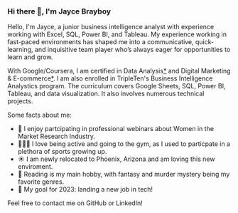 ### Hi there 👋, I'm Jayce Brayboy

Hello, I'm Jayce, a junior business intelligence analyst with experience working with Excel, SQL, Power BI, and Tableau. My experience working in fast-paced environments has shaped me into a communicative, quick-learning, and inquisitive team player who’s always eager for opportunities to learn and grow.

With Google/Coursera, I am certified in Data Analysis[*](https://www.credly.com/badges/e1d3540b-ab9a-4825-85d7-0ea10caa1ec0/linked_in_profile) and Digital Marketing & E-commerce[*](https://www.credly.com/badges/57272c8e-6053-419c-a176-45fef7184419/linked_in_profile). I am also enrolled in TripleTen's Business Intelligence Analystics program. The curriculum covers Google Sheets, SQL, Power BI, Tableau, and data visualization. It also involves numerous technical projects.

Some facts about me:
- 🔬 I enjoy partcipating in professional webinars about Women in the Market Research Industry.
- 🏃🏿‍♀️ I love being active and going to the gym, as I used to particpate in a plethora of sports growing up.
- ☀️ I am newly relocated to Phoenix, Arizona and am loving this new enviroment.
- 📖 Reading is my main hobby, with fantasy and murder mystery being my favorite genres.
- 🎯 My goal for 2023: landing a new job in tech!

Feel free to contact me on GitHub or LinkedIn!
